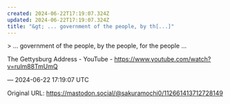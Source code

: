```yaml
---
created: 2024-06-22T17:19:07.324Z
updated: 2024-06-22T17:19:07.324Z
title: "&gt; ... government of the people, by th[...]"
---
```


<p>&gt; ... government of the people, by the people, for the people ...</p><p>The Gettysburg Address - YouTube - <a href="https://www.youtube.com/watch?v=rulm88TmUmQ" target="_blank" rel="nofollow noopener" translate="no"><span class="invisible">https://www.</span><span class="">youtube.com/watch?v=rulm88TmUmQ</span><span class="invisible"></span></a></p>

&mdash; 2024-06-22 17:19:07 UTC

Original URL: https://mastodon.social/@sakuramochi0/112661413712728149
